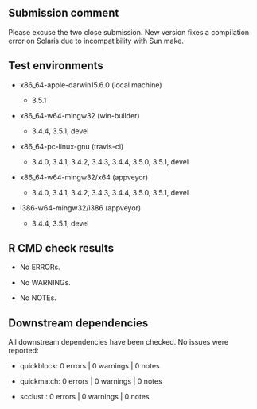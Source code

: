 ## Submission comment

Please excuse the two close submission. New version fixes a compilation error
on Solaris due to incompatibility with Sun make.


## Test environments

  * x86_64-apple-darwin15.6.0 (local machine)
     - 3.5.1

  * x86_64-w64-mingw32 (win-builder)
     - 3.4.4, 3.5.1, devel

  * x86_64-pc-linux-gnu (travis-ci)
     - 3.4.0, 3.4.1, 3.4.2, 3.4.3, 3.4.4, 3.5.0,
       3.5.1, devel

  * x86_64-w64-mingw32/x64 (appveyor)
     - 3.4.0, 3.4.1, 3.4.2, 3.4.3, 3.4.4, 3.5.0,
       3.5.1, devel

  * i386-w64-mingw32/i386 (appveyor)
     - 3.4.4, 3.5.1, devel


## R CMD check results

  * No ERRORs.

  * No WARNINGs.

  * No NOTEs.


## Downstream dependencies

  All downstream dependencies have been checked. No issues were reported:

  * quickblock: 0 errors | 0 warnings | 0 notes

  * quickmatch: 0 errors | 0 warnings | 0 notes

  * scclust   : 0 errors | 0 warnings | 0 notes

